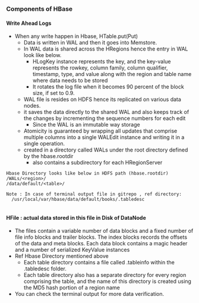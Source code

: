 ### Components of HBase

#### Write Ahead Logs
* When any write happen in Hbase, HTable.put(Put)
  * Data is written in WAL and then it goes into Memstore.
  * In WAL data is shared across the HRegions hence the entry in WAL look like below.
    * HLogKey instance represents the key, and the key-value represents the rowkey, column family, column qualifier, timestamp, type, and value along with the region and table name where data needs to be stored
    * It rotates the log file when it becomes 90 percent of the block size, if set to 0.9.
  * WAL file is resides on HDFS hence its replicated on various data nodes.
  * it saves the data directly to the shared WAL and also keeps track of the changes by incrementing the sequence numbers for each edit
    * Since the WAL is an immutable way storage
  * Atomicity is guaranteed by wrapping all updates that comprise multiple columns into a single WALEdit instance and writing it in a
    single operation.
  * created in a directory called WALs under the root directory defined by the hbase.rootdir
    * also contains a subdirectory for each HRegionServer

```
Hbase Directory looks like below in HDFS path (hbase.rootdir)
/WALs/<region>/
/data/default/<table>/

Note : In case of terminal output file in gitrepo , ref directory:
  /usr/local/var/hbase/data/default/books/.tabledesc
 
```

#### HFile : actual data stored in this file in Disk of DataNode
* The files contain a variable number of data blocks and a fixed number of file info blocks and trailer blocks. The index blocks records the offsets of the data and meta blocks. Each data block contains a magic header and a number of serialized KeyValue instances
* Ref Hbase Directory mentioned above
  * Each table directory contains a file called .tableinfo within the .tabledesc folder.
  * Each table directory also has a separate directory for every region comprising the table, and the name of this directory is created using the MD5 hash portion of a region name
* You can check the terminal output for more data verification.
